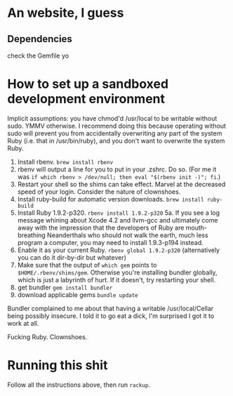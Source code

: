 # An website, I guess

## Dependencies

check the Gemfile yo

# How to set up a sandboxed development environment

Implicit assumptions: you have chmod'd /usr/local to be writable without sudo. YMMV otherwise. I recommend doing this because operating without sudo will prevent you from accidentally overwriting any part of the system Ruby (i.e. that in /usr/bin/ruby), and you don't want to overwrite the system Ruby.

1. Install rbenv. `brew install rbenv`
2. rbenv will output a line for you to put in your .zshrc. Do so. (For me it was `if which rbenv > /dev/null; then eval "$(rbenv init -)"; fi`.)
3. Restart your shell so the shims can take effect. Marvel at the decreased speed of your login. Consider the nature of clownshoes.
4. Install ruby-build for automatic version downloads. `brew install ruby-build`
5. Install Ruby 1.9.2-p320. `rbenv install 1.9.2-p320`
5a. If you see a log message whining about Xcode 4.2 and llvm-gcc and ultimately come away with the impression that the developers of Ruby are mouth-breathing Neanderthals who should not walk the earth, much less program a computer, you may need to install 1.9.3-p194 instead.
6. Enable it as your current Ruby. `rbenv global 1.9.2-p320` (alternatively you can do it dir-by-dir but whatever)
7. Make sure that the output of `which gem` points to `$HOME/.rbenv/shims/gem`. Otherwise you're installing bundler globally, which is just a labyrinth of hurt. If it doesn't, try restarting your shell.
8. get bundler `gem install bundler`
9. download applicable gems `bundle update`

Bundler complained to me about that having a writable /usr/local/Cellar being possibly insecure. I told it to go eat a dick, I'm surprised I got it to work at all.

Fucking Ruby. Clownshoes.


# Running this shit

Follow all the instructions above, then run `rackup`.